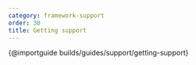 ```yaml
---
category: framework-support
order: 30
title: Getting support
---
```


{@importguide builds/guides/support/getting-support}
